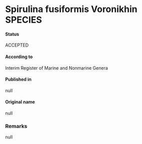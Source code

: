 # Spirulina fusiformis Voronikhin SPECIES

#### Status
ACCEPTED

#### According to
Interim Register of Marine and Nonmarine Genera

#### Published in
null

#### Original name
null

### Remarks
null